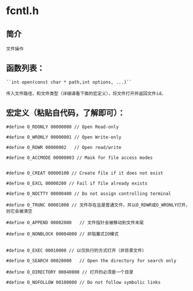 # fcntl.h

## 简介

    文件操作
## 函数列表：

    ``int open(const char * path,int options, ...)``

    传入文件路径，和文件类型（详细请看下面的宏定义），将文件打开并返回文件id。

## 宏定义（粘贴自代码，了解即可）：

    #define O_RDONLY 00000000 // Open Read-only
    
    #define O_WRONLY 00000001 // Open Write-only
    
    #define O_RDWR 00000002   // Open read/write
    
    #define O_ACCMODE 00000003 // Mask for file access modes

    
    #define O_CREAT 00000100 // Create file if it does not exist
    
    #define O_EXCL 00000200 // Fail if file already exists
    
    #define O_NOCTTY 00000400 // Do not assign controlling terminal

    #define O_TRUNC 00001000 // 文件存在且是普通文件，并以O_RDWR或O_WRONLY打开，则它会被清空

    #define O_APPEND 00002000   // 文件指针会被移动到文件末尾

    #define O_NONBLOCK 00004000 // 非阻塞式IO模式

    
    #define O_EXEC 00010000 // 以仅执行的方式打开（非目录文件）
    
    #define O_SEARCH 00020000   // Open the directory for search only
    
    #define O_DIRECTORY 00040000 // 打开的必须是一个目录
    
    #define O_NOFOLLOW 00100000 // Do not follow symbolic links



